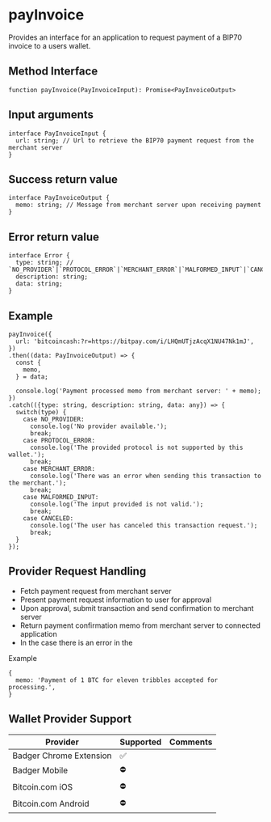 # payInvoice

Provides an interface for an application to request payment of a BIP70 invoice to a users wallet.

## Method Interface

```
function payInvoice(PayInvoiceInput): Promise<PayInvoiceOutput>
```

## Input arguments

```
interface PayInvoiceInput {
  url: string; // Url to retrieve the BIP70 payment request from the merchant server
}
```


## Success return value

```
interface PayInvoiceOutput {
  memo: string; // Message from merchant server upon receiving payment
}
```


## Error return value

```
interface Error {
  type: string; // `NO_PROVIDER`|`PROTOCOL_ERROR`|`MERCHANT_ERROR`|`MALFORMED_INPUT`|`CANCELED`
  description: string;
  data: string;
}
```

## Example

```
payInvoice({
  url: 'bitcoincash:?r=https://bitpay.com/i/LHQmUTjzAcqX1NU47Nk1mJ',
})
.then((data: PayInvoiceOutput) => {
  const {
    memo,
  } = data;

  console.log('Payment processed memo from merchant server: ' + memo);
})
.catch(({type: string, description: string, data: any}) => {
  switch(type) {
    case NO_PROVIDER:
      console.log('No provider available.');
      break;
    case PROTOCOL_ERROR:
      console.log('The provided protocol is not supported by this wallet.');
      break;
    case MERCHANT_ERROR:
      console.log('There was an error when sending this transaction to the merchant.');
      break;
    case MALFORMED_INPUT:
      console.log('The input provided is not valid.');
      break;
    case CANCELED:
      console.log('The user has canceled this transaction request.');
      break;
  }
});
```

## Provider Request Handling

- Fetch payment request from merchant server
- Present payment request information to user for approval
- Upon approval, submit transaction and send confirmation to merchant server
- Return payment confirmation memo from merchant server to connected application
- In the case there is an error in the

Example
```
{
  memo: 'Payment of 1 BTC for eleven tribbles accepted for processing.',
}
```

## Wallet Provider Support

| Provider                | Supported | Comments |
|-------------------------|-----------|----------|
| Badger Chrome Extension | ✅        |          |
| Badger Mobile           | ⛔️        |          |
| Bitcoin.com iOS         | ⛔️        |          |
| Bitcoin.com Android     | ⛔️        |          |